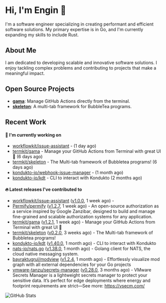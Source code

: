 # Hi, I'm Engin 👋

I'm a software engineer specializing in creating performant and efficient software solutions. My primary expertise is in Go, and I'm currently expanding my skills to include Rust.

## About Me

I am dedicated to developing scalable and innovative software solutions. I enjoy tackling complex problems and contributing to projects that make a meaningful impact.

## Open Source Projects

- [**gama**](https://github.com/termkit/gama): Manage GitHub Actions directly from the terminal.
- [**skeleton**](https://github.com/termkit/skeleton): A multi-tab framework for BubbleTea programs.

## Recent Work

#### 🚧 I'm currently working on

- [workflowkit/issue-assistant](https://github.com/workflowkit/issue-assistant) -  (1 day ago)
- [termkit/gama](https://github.com/termkit/gama) - Manage your GitHub Actions from Terminal with great UI 🧪 (6 days ago)
- [termkit/skeleton](https://github.com/termkit/skeleton) - The Multi-tab framework of Bubbletea programs! (6 days ago)
- [kondukto-io/webhook-issue-manager](https://github.com/kondukto-io/webhook-issue-manager) -  (1 month ago)
- [kondukto-io/kdt](https://github.com/kondukto-io/kdt) - CLI to interact with Kondukto (2 months ago)

#### 🔥 Latest releases I've contributed to

- [workflowkit/issue-assistant](https://github.com/workflowkit/issue-assistant) ([v1.0.0](https://github.com/workflowkit/issue-assistant/releases/tag/v1.0.0), 1 week ago) - 
- [Permify/permify](https://github.com/Permify/permify) ([v1.2.7](https://github.com/Permify/permify/releases/tag/v1.2.7), 1 week ago) - An open-source authorization as a service inspired by Google Zanzibar, designed to build and manage fine-grained and scalable authorization systems for any application.
- [termkit/gama](https://github.com/termkit/gama) ([v1.2.1](https://github.com/termkit/gama/releases/tag/v1.2.1), 1 week ago) - Manage your GitHub Actions from Terminal with great UI 🧪
- [termkit/skeleton](https://github.com/termkit/skeleton) ([v0.2.0](https://github.com/termkit/skeleton/releases/tag/v0.2.0), 3 weeks ago) - The Multi-tab framework of Bubbletea programs!
- [kondukto-io/kdt](https://github.com/kondukto-io/kdt) ([v1.40.0](https://github.com/kondukto-io/kdt/releases/tag/v1.40.0), 1 month ago) - CLI to interact with Kondukto
- [nats-io/nats.go](https://github.com/nats-io/nats.go) ([v1.38.0](https://github.com/nats-io/nats.go/releases/tag/v1.38.0), 1 month ago) - Golang client for NATS, the cloud native messaging system.
- [bayraktugrul/modview](https://github.com/bayraktugrul/modview) ([v1.2.4](https://github.com/bayraktugrul/modview/releases/tag/v1.2.4), 1 month ago) - Effortlessly visualize mod graph with all external dependencies for your Go projects
- [vmware-tanzu/secrets-manager](https://github.com/vmware-tanzu/secrets-manager) ([v0.28.0](https://github.com/vmware-tanzu/secrets-manager/releases/tag/v0.28.0), 3 months ago) - VMware Secrets Manager is a lightweight secrets manager to protect your sensitive data. It’s perfect for edge deployments where energy and footprint requirements are strict—See more: https://vsecm.com/

![GitHub Stats](http://github-profile-summary-cards.vercel.app/api/cards/profile-details?username=canack&theme=gotham)